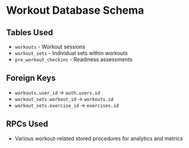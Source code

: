 # Workout Database Schema

## Tables Used
- `workouts` - Workout sessions
- `workout_sets` - Individual sets within workouts
- `pre_workout_checkins` - Readiness assessments

## Foreign Keys
- `workouts.user_id` → `auth.users.id`
- `workout_sets.workout_id` → `workouts.id`
- `workout_sets.exercise_id` → `exercises.id`

## RPCs Used
- Various workout-related stored procedures for analytics and metrics